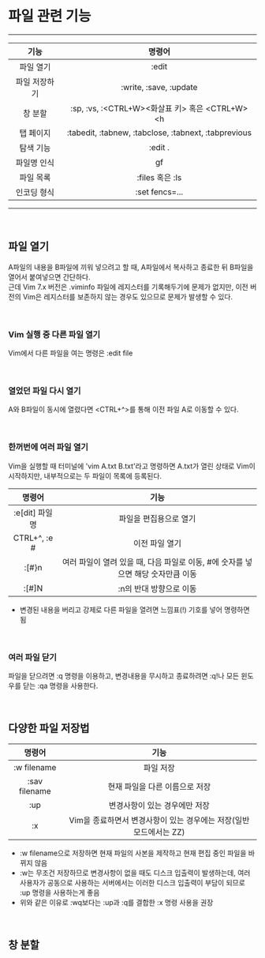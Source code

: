 # 파일 관련 기능
---
|기능|명령어|
|:-----:|:---:|
|파일 열기|:edit|
|파일 저장하기|:write, :save, :update|
|창 분할|:sp, :vs, :<CTRL+W><화살표 키> 혹은 <CTRL+W><h|j|k|l>|
|탭 페이지|:tabedit, :tabnew, :tabclose, :tabnext, :tabprevious|
|탐색 기능|:edit .|
|파일명 인식|gf|
|파일 목록|:files 혹은 :ls|
|인코딩 형식|:set fencs=...|
---

</br>

## 파일 열기
A파일의 내용을 B파일에 끼워 넣으려고 할 때, A파일에서 복사하고 종료한 뒤 B파일을 열어서 붙여넣으면 간단하다. </br>
근데 Vim 7.x 버전은 .viminfo 파일에 레지스터를 기록해두기에 문제가 없지만, 이전 버전의 Vim은 레지스터를 보존하지 않는 경우도 있으므로 문제가 발생할 수 있다.

</br>

### Vim 실행 중 다른 파일 열기
Vim에서 다른 파일을 여는 명령은 :edit file 

</br>

### 열었던 파일 다시 열기
A와 B파일이 동시에 열렸다면 <CTRL+^>를 통해 이전 파일 A로 이동할 수 있다.

</br>

### 한꺼번에 여러 파일 열기
Vim을 실행할 때 터미널에 'vim A.txt B.txt'라고 명령하면 A.txt가 열린 상태로 Vim이 시작하지만, 내부적으로는 두 파일이 목록에 등록된다.</br>

|명령어|기능|
|:-----:|:---:|
|:e[dit] 파일명|파일을 편집용으로 열기|
|CTRL+^, :e #|이전 파일 열기|
|:[#}n|여러 파일이 열려 있을 때, 다음 파일로 이동, #에 숫자를 넣으면 해당 숫자만큼 이동|
|:[#]N|:n의 반대 방향으로 이동|

- 변경된 내용을 버리고 강제로 다른 파일을 열려면 느낌표(!) 기호를 넣어 명령하면 됨

</br>

### 여러 파일 닫기
파일을 닫으려면 :q 명령을 이용하고, 변경내용을 무시하고 종료하려면 :q!나 모든 윈도우를 닫는 :qa 명령을 사용한다.

</br>

## 다양한 파일 저장법
|명령어|기능|
|:-----:|:---:|
|:w filename|파일 저장|
|:sav filename|현재 파일을 다른 이름으로 저장|
|:up|변경사항이 있는 경우에만 저장|
|:x|Vim을 종료하면서 변경사항이 있는 경우에는 저장(일반모드에서는 ZZ)|

- :w filename으로 저장하면 현재 파일의 사본을 제작하고 현재 편집 중인 파일을 바뀌지 않음
- :w는 무조건 저장하므로 변경사항이 없을 때도 디스크 입출력이 발생하는데, 여러 사용자가 공동으로 사용하는 서버에서는 이러한 디스크 입출력이 부담이 되므로 :up 명령을 사용하는게 좋음
- 위와 같은 이유로 :wq보다는 :up과 :q를 결합한 :x 명령 사용을 권장

</br>

## 창 분할
